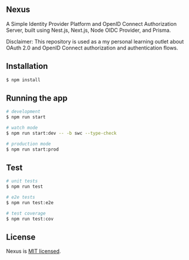 ## Nexus

A Simple Identity Provider Platform and OpenID Connect Authorization Server, built using Nest.js, Next.js, Node OIDC Provider, and Prisma.

Disclaimer: This repository is used as a my personal learning outlet about OAuth 2.0 and OpenID Connect authorization and authentication flows.

## Installation

```bash
$ npm install
```

## Running the app

```bash
# development
$ npm run start

# watch mode
$ npm run start:dev -- -b swc --type-check

# production mode
$ npm run start:prod
```

## Test

```bash
# unit tests
$ npm run test

# e2e tests
$ npm run test:e2e

# test coverage
$ npm run test:cov
```

## License

Nexus is [MIT licensed](LICENSE).
